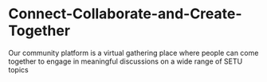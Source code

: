 # Connect-Collaborate-and-Create-Together
Our community platform is a virtual gathering place where people can come together to engage in meaningful discussions on a wide range of SETU topics
